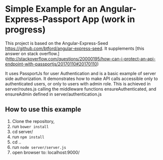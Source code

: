 # Simple Example for an Angular-Express-Passport App (work in progress)

This project is based on the Angular-Express-Seed https://github.com/btford/angular-express-seed. It supplements [this answer on stack overflow.] (http://stackoverflow.com/questions/20000195/how-can-i-protect-an-api-endpoint-with-passportjs/20170110#20170110)

It uses PassportJs for user Authentication and is a basic example of server side authorization. It demonstrates how to make API calls accessible only to authenticated users, or only to users with admin role. This is achieved in server/routes.js calling the middleware functions ensureAuthenticated, and ensureAdmin defined in server/authentication.js

## How to use this example

1. Clone the repository,
2. run `bower install` 
3. cd server/ 
4. run `npm install`
5. cd ..
6. run `node server/server.js`
7. open browser to: localhost:9000/


    
